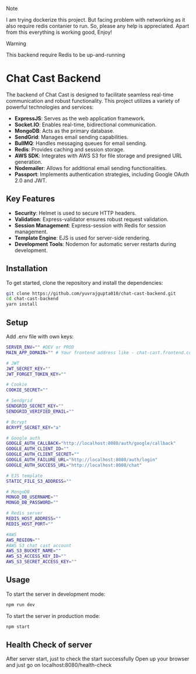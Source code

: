 > [!NOTE]
> I am trying dockerize this project. But facing problem with networking as it also require redis contanier to run. So, please any help is appreciated. Apart from this everything is working good, Enjoy!

> [!WARNING]
> This backend require Redis to be up-and-running

# Chat Cast Backend

The backend of Chat Cast is designed to facilitate seamless real-time communication and robust functionality. This project utilizes a variety of powerful technologies and services:

- **ExpressJS**: Serves as the web application framework.
- **Socket.IO**: Enables real-time, bidirectional communication.
- **MongoDB**: Acts as the primary database.
- **SendGrid**: Manages email sending capabilities.
- **BullMQ**: Handles messaging queues for email sending.
- **Redis**: Provides caching and session storage.
- **AWS SDK**: Integrates with AWS S3 for file storage and presigned URL generation.
- **Nodemailer**: Allows for additional email sending functionalities.
- **Passport**: Implements authentication strategies, including Google OAuth 2.0 and JWT.

## Key Features

- **Security**: Helmet is used to secure HTTP headers.
- **Validation**: Express-validator ensures robust request validation.
- **Session Management**: Express-session with Redis for session management.
- **Template Engine**: EJS is used for server-side rendering.
- **Development Tools**: Nodemon for automatic server restarts during development.

## Installation

To get started, clone the repository and install the dependencies:

```sh
git clone https://github.com/yuvrajgupta010/chat-cast-backend.git
cd chat-cast-backend
yarn install
```

## Setup

Add .env file with own keys:

```bash
SERVER_ENV="" #DEV or PROD
MAIN_APP_DOMAIN="" # Your frontend address like - chat-cast.frontend.com

# JWT
JWT_SECRET_KEY=""
JWT_FORGET_TOKEN_KEY=""

# Cookie
COOKIE_SECRET=""

# Sendgrid
SENDGRID_SECRET_KEY=""
SENDGRID_VERIFIED_EMAIL=""

# Bcrypt
BCRYPT_SECRET_KEY="a"

# Google auth
GOOGLE_AUTH_CALLBACK="http://localhost:8080/auth/google/callback"
GOOGLE_AUTH_CLIENT_ID=""
GOOGLE_AUTH_CLIENT_SECRET=""
GOOGLE_AUTH_FAILURE_URL="http://localhost:8080/auth/login"
GOOGLE_AUTH_SUCCESS_URL="http://localhost:8080/chat"

# EJS template
STATIC_FILE_S3_ADDRESS=""

# MongoDB
MONGO_DB_USERNAME=""
MONGO_DB_PASSWORD=""

# Redis server
REDIS_HOST_ADDRESS=""
REDIS_HOST_PORT=""

#AWS
AWS_REGION=""
#AWS S3 chat cast account
AWS_S3_BUCKET_NAME=""
AWS_S3_ACCESS_KEY_ID=""
AWS_S3_SECRET_ACCESS_KEY=""
```

## Usage

To start the server in development mode:

```bash
npm run dev
```

To start the server in production mode:

```bash
npm start
```

## Health Check of server

After server start, just to check the start successfully
Open up your browser and just go on localhost:8080/health-check
